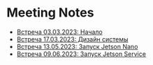 # Meeting Notes

- [Встреча 03.03.2023: Начало](./2023-03-03-meeting-startup.md)
- [Встреча 17.03.2023: Дизайн системы](https://miro.com/app/board/uXjVMcp100g=/)
- [Встреча 13.05.2023: Запуск Jetson Nano](./2023-05-13-jetson-nano-manual.md)
- [Встреча 09.06.2023: Запуск Jetson Service](./2023-05-13-jetson-service-prototype-guide.md)
